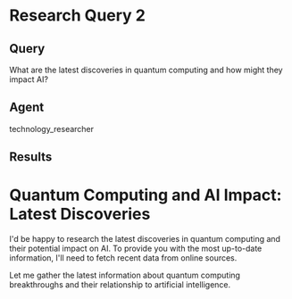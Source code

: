 # Research Query 2
## Query
What are the latest discoveries in quantum computing and how might they impact AI?

## Agent
technology_researcher

## Results
# Quantum Computing and AI Impact: Latest Discoveries

I'd be happy to research the latest discoveries in quantum computing and their potential impact on AI. To provide you with the most up-to-date information, I'll need to fetch recent data from online sources.

Let me gather the latest information about quantum computing breakthroughs and their relationship to artificial intelligence.

